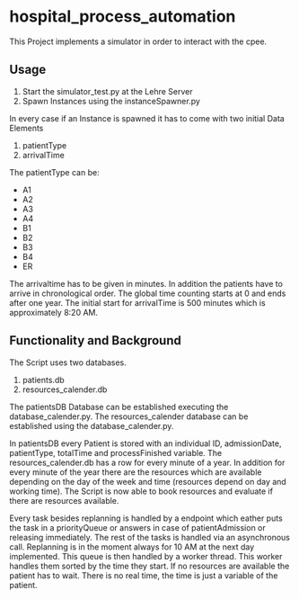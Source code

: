 # hospital_process_automation

This Project implements a simulator in order to interact with the cpee.

## Usage

1. Start the simulator_test.py at the Lehre Server
2. Spawn Instances using the instanceSpawner.py

In every case if an Instance is spawned it has to come with two initial Data Elements

1. patientType
2. arrivalTime

The patientType can be:
- A1
- A2
- A3
- A4
- B1
- B2
- B3
- B4
- ER

The arrivaltime has to be given in minutes. In addition the patients have to arrive in chronological order. The global time counting starts at 0 and ends after one year.
The initial start for arrivalTime is 500 minutes which is approximately 8:20 AM.

## Functionality and Background

The Script uses two databases.

1. patients.db
2. resources_calender.db

The patientsDB Database can be established executing the database_calender.py.
The resources_calender database can be established using the database_calender.py.

In patientsDB every Patient is stored with an individual ID, admissionDate, patientType, totalTime and processFinished variable.
The resources_calender.db has a row for every minute of a year. In addition for every minute of the year there are the resources which are available depending on the day of the week and time (resources depend on day and working time).
The Script is now able to book resources and evaluate if there are resources available.

Every task besides replanning is handled by a endpoint which eather puts the task in a priorityQueue or answers in case of patientAdmission or releasing immediately.
The rest of the tasks is handled via an asynchronous call.
Replanning is in the moment always for 10 AM at the next day implemented.
This queue is then handled by a worker thread. This worker handles them sorted by the time they start.
If no resources are available the patient has to wait.
There is no real time, the time is just a variable of the patient.

